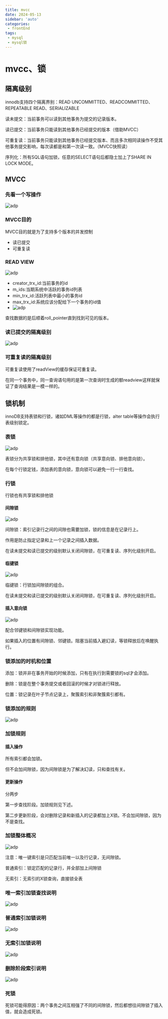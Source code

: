 ```yaml
---
title: mvcc
date: 2024-05-13
sidebar: 'auto'
categories:
 - frontEnd
tags:
 - mysql
 - mysql锁
---
```


# mvcc、锁

## 隔离级别

innodb支持四个隔离界别：READ UNCOMMITTED、READCOMMITTED、REPEATABLE READ、SERIALIZABLE

读未提交：当前事务可以读到其他事务为提交的记录版本。

读已提交：当前事务只能读到其他事务已经提交的版本（借助MVCC）

可重复读：当前事务只能读到其他事务已经提交版本、而且多次相同读操作不受其他事务提交影响，每次读都是和第一次读一致。（MVCC快照读）

序列化：所有SQL语句加锁，任意的SELECT语句后都隐士加上了SHARE IN LOCK MODE。

## MVCC

### 先看一个写操作

![adp](../../../.vuepress/public/image/mysql/20.jpg)

### MVCC目的

MVCC目的就是为了支持多个版本的并发控制

- 读已提交
- 可重复读

### READ VIEW

![adp](../../../.vuepress/public/image/mysql/21.jpg)

- creator_trx_id:当前事务的id
- m_ids:当期系统中活跃的事务id列表
- min_trx_id:活跃列表中最小的事务id
- max_trx_id:系统应该分配给下一个事务的id值
- ![adp](../../../.vuepress/public/image/mysql/17.jpg)

查找数据的是后顺着roll_pointer直到找到可见的版本。

### 读已提交的隔离级别

![adp](../../../.vuepress/public/image/mysql/15.jpg)

### 可重复读的隔离级别

可重复读使用了readView的缓存保证可重复读。

在同一个事务中，同一查询语句用的是第一次查询时生成的额readview这样就保证了查询结果是一模一样的。

## 锁机制

innoDB支持表锁和行锁，诸如DML等操作的都是行锁，alter table等操作会执行表级别锁定。

### 表锁

![adp](../../../.vuepress/public/image/mysql/12.jpg)

表锁分为共享锁和排他锁，其中还有意向锁（共享意向锁、排他意向锁）。

在每个行锁定钱，添加表的意向锁，意向锁可以避免一行一行查找。

### 行锁

行锁也有共享锁和排他锁

#### 间隙锁

![adp](../../../.vuepress/public/image/mysql/22.jpg)

间隙锁：索引记录行之间的间隙也需要加锁，锁的信息是在记录行上。

作用是防止指定记录和上一个记录之间插入数据。

在读未提交和读已提交的级别默认关闭间隙锁，在可重复读、序列化级别开启。

#### 临键锁

![adp](../../../.vuepress/public/image/mysql/13.jpg)

临键锁：行锁加间隙锁的组合。

在读未提交和读已提交的级别默认关闭间隙锁，在可重复读、序列化级别开启。

#### 插入意向锁

![adp](../../../.vuepress/public/image/mysql/10.jpg)

配合邻键锁和间隙锁实现功能。

如果插入的位置有间隙锁、邻键锁。阻塞当前插入避幻读，等锁释放后在唤醒执行。

### 锁添加的时机和位置

添加：锁并非在事务开始的时候添加，只有在执行到需要锁的sql才会添加。

删除：锁是在整个事务提交或者回滚的时候才对锁进行释放。

位置：锁记录在叶子节点记录上，聚簇索引和非聚簇索引都有。

### 锁添加的规则

![adp](../../../.vuepress/public/image/mysql/23.jpg)

### 加锁规则

#### 插入操作

所有索引都会加锁。

但不会加间隙锁，因为间隙锁是为了解决幻读，只和查找有关。

#### 更新操作

分两步

第一步查找阶段。加锁规则见下述。

第二步更新阶段，会对删除记录和新插入的记录都加上X锁。不会加间隙锁，因为不是查找。

### 加锁整体概况

![adp](../../../.vuepress/public/image/mysql/9.jpg)

注意：唯一键索引是只匹配当前唯一以及行记录，无间隙锁。

普通索引：锁定匹配的记录行，并全部加上间隙锁

无索引：无索引的X锁查询，直接锁全表

### 唯一索引加锁查找说明

![adp](../../../.vuepress/public/image/mysql/11.jpg)

### 普通索引加锁说明

![adp](../../../.vuepress/public/image/mysql/19.jpg)

### 无索引加锁说明

![adp](../../../.vuepress/public/image/mysql/18.jpg)

### 删除阶段索引说明

![adp](../../../.vuepress/public/image/mysql/24.jpg)

### 死锁

死锁可能得原因：两个事务之间互相强了不同的间隙锁，然后都想往间隙锁了插入值，就会造成死锁。

